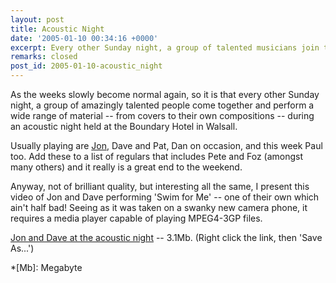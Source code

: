 ```yaml
---
layout: post
title: Acoustic Night
date: '2005-01-10 00:34:16 +0000'
excerpt: Every other Sunday night, a group of talented musicians join together at an acoustic night held at the Boundary Hotel in Walsall.
remarks: closed
post_id: 2005-01-10-acoustic_night
---
```

As the weeks slowly become normal again, so it is that every other Sunday night, a group of amazingly talented people come together and perform a wide range of material -- from covers to their own compositions -- during an acoustic night held at the Boundary Hotel in Walsall.

Usually playing are [Jon][1], Dave and Pat, Dan on occasion, and this week Paul too. Add these to a list of regulars that includes Pete and Foz (amongst many others) and it really is a great end to the weekend.

Anyway, not of brilliant quality, but interesting all the same, I present this video of Jon and Dave performing 'Swim for Me' -- one of their own which ain't half bad! Seeing as it was taken on a swanky new camera phone, it requires a media player capable of playing MPEG4-3GP files.

<a href="/assets/audio/2005/01/acoustic_night.3gp" download>Jon and Dave at the acoustic night</a> -- 3.1Mb. (Right click the link, then 'Save As...')

[1]: http://www.roobottom.com/

*[Mb]: Megabyte